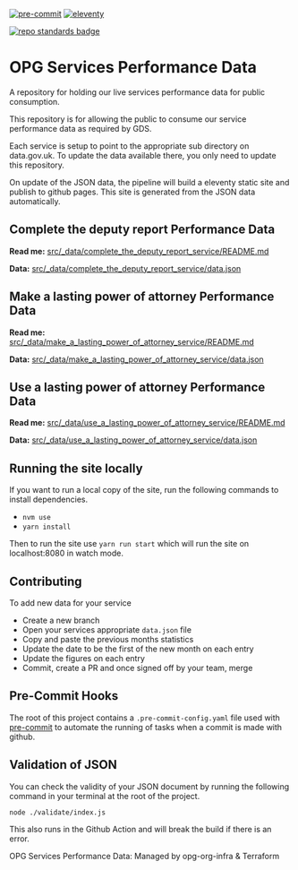 [![pre-commit](https://img.shields.io/badge/pre--commit-enabled-brightgreen?logo=pre-commit&logoColor=white)](https://github.com/pre-commit/pre-commit)
[![eleventy](https://img.shields.io/badge/staticgen-eleventy-%23707070.svg?style=flat-square)](https://11ty.io)

[![repo standards badge](https://img.shields.io/badge/dynamic/json?color=blue&style=for-the-badge&logo=github&label=MoJ%20Compliant&query=%24.result&url=https%3A%2F%2Foperations-engineering-reports.cloud-platform.service.justice.gov.uk%2Fapi%2Fv1%2Fcompliant_public_repositories%2Fopg-performance-data)](https://operations-engineering-reports.cloud-platform.service.justice.gov.uk/public-github-repositories.html#opg-performance-data "Link to report")

# OPG Services Performance Data

A repository for holding our live services performance data for public consumption.

This repository is for allowing the public to consume our service performance data as required by GDS.

Each service is setup to point to the appropriate sub directory on data.gov.uk. To update
the data available there, you only need to update this repository.

On update of the JSON data, the pipeline will build a eleventy static site and publish to github pages. This site is generated from the JSON data automatically.

## Complete the deputy report Performance Data

**Read me:** [src/_data/complete_the_deputy_report_service/README.md](src/_data/complete_the_deputy_report_service/README.md)

**Data:** [src/_data/complete_the_deputy_report_service/data.json](src/_data/complete_the_deputy_report_service/data.json)

## Make a lasting power of attorney Performance Data

**Read me:** [src/_data/make_a_lasting_power_of_attorney_service/README.md](src/_data/make_a_lasting_power_of_attorney_service/README.md)

**Data:** [src/_data/make_a_lasting_power_of_attorney_service/data.json](src/_data/make_a_lasting_power_of_attorney_service/data.json)

## Use a lasting power of attorney Performance Data

**Read me:** [src/_data/use_a_lasting_power_of_attorney_service/README.md](src/_data/use_a_lasting_power_of_attorney_service/README.md)

**Data:** [src/_data/use_a_lasting_power_of_attorney_service/data.json](src/_data/use_a_lasting_power_of_attorney_service/data.json)

## Running the site locally

If you want to run a local copy of the site, run the following commands to install dependencies.

* `nvm use`
* `yarn install`

Then to run the site use `yarn run start` which will run the site on localhost:8080 in watch mode.

## Contributing

To add new data for your service

* Create a new branch
* Open your services appropriate `data.json` file
* Copy and paste the previous months statistics
* Update the date to be the first of the new month on each entry
* Update the figures on each entry
* Commit, create a PR and once signed off by your team, merge

## Pre-Commit Hooks

The root of this project contains a `.pre-commit-config.yaml` file used with [pre-commit](https://pre-commit.com/) to automate the running of tasks when a commit is made with github.

## Validation of JSON

You can check the validity of your JSON document by running the following command in your terminal at the root of the project.

`node ./validate/index.js`

This also runs in the Github Action and will break the build if there is an error.

OPG Services Performance Data: Managed by opg-org-infra &amp; Terraform
